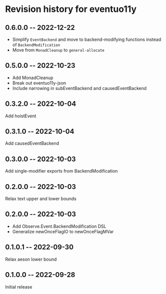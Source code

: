 # Revision history for eventuo11y

## 0.6.0.0 -- 2022-12-22

- Simplify `EventBackend` and move to backend-modifying functions instead of `BackendModification`
- Move from `MonadCleanup` to `general-allocate`

## 0.5.0.0 -- 2022-10-23

- Add MonadCleanup
- Break out eventuo11y-json
- Include narrowing in subEventBackend and causedEventBackend

## 0.3.2.0 -- 2022-10-04

Add hoistEvent

## 0.3.1.0 -- 2022-10-04

Add causedEventBackend

## 0.3.0.0 -- 2022-10-03

Add single-modifier exports from BackendModification

## 0.2.0.0 -- 2022-10-03

Relax text upper and lower bounds

## 0.2.0.0 -- 2022-10-03

- Add Observe.Event.BackendModification DSL
- Generalize newOnceFlagIO to newOnceFlagMVar

## 0.1.0.1 -- 2022-09-30

Relax aeson lower bound

## 0.1.0.0 -- 2022-09-28

Initial release
